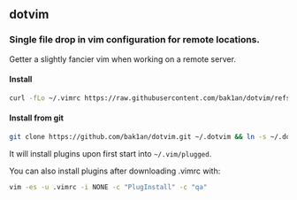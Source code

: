 ## dotvim

### Single file drop in vim configuration for remote locations.

Getter a slightly fancier vim when working on a remote server.

#### Install

```bash
curl -fLo ~/.vimrc https://raw.githubusercontent.com/bak1an/dotvim/refs/heads/master/.vimrc
```

#### Install from git

```bash
git clone https://github.com/bak1an/dotvim.git ~/.dotvim && ln -s ~/.dotvim/.vimrc ~/.vimrc
```

It will install plugins upon first start into `~/.vim/plugged`.

You can also install plugins after downloading .vimrc with: 

```bash
vim -es -u .vimrc -i NONE -c "PlugInstall" -c "qa"
```
